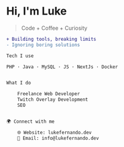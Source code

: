 # Hi, I'm Luke  

> Code + Coffee + Curiosity  

```diff
+ Building tools, breaking limits
- Ignoring boring solutions

Tech I use

PHP · Java · MySQL · JS · NextJs · Docker


What I do

    Freelance Web Developer
    Twitch Overlay Development
    SEO


🌍 Connect with me

    🌐 Website: lukefernando.dev
    📧 Email: info@lukefernando.dev
